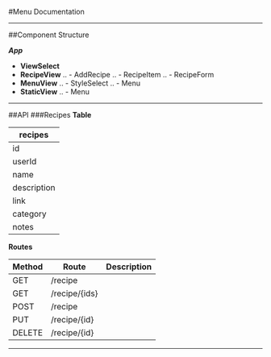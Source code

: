 #Menu Documentation
___
##Component Structure

***App***
- **ViewSelect**
- **RecipeView**
..  - AddRecipe
..  - RecipeItem
..  - RecipeForm
- **MenuView**
..  - StyleSelect
..  - Menu
- **StaticView**
..  - Menu

___
##API
###Recipes
**Table**

|recipes        |
|---------------|
|id             |
|userId         |
|name           |
|description    |
|link           |
|category       |
|notes          |

**Routes**

|Method |Route          |Description |
|-------|---------------|------------|
|GET    |/recipe        |            |
|GET    |/recipe/\{ids\}|            |
|POST   |/recipe        |            |
|PUT    |/recipe/\{id\} |            |
|DELETE |/recipe/\{id\} |            |

___
